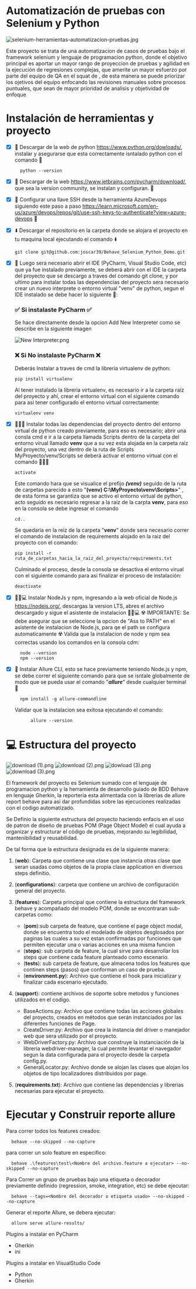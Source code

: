 # Automatización de pruebas con Selenium y Python

![selenium-herramientas-automatizacion-pruebas.jpg](selenium-herramientas-automatizacion-pruebas.jpg)

Este proyecto se trata de una automatizacion de casos de pruebas bajo el framework selenium y lenguaje de programacion python, donde el objetivo principal es aportar un mayor rango de proyeccion de pruebas y agilidad en la ejecución de regresiones complejas, que amerite un mayor esfuerzo por parte del equipo de QA en el squat de , de esta manera se puede priorizar los ojetivos del equipo enfocando las revisiones manuales sobre procesos puntuales, que sean de mayor prioridad de analisis y objetividad de enfoque


# Instalación de herramientas y proyecto

- [X] 🐍 Descargar de la web de python https://www.python.org/dowloads/, instalar y asegurarse que esta correctamente isntalado python con el comando 🐍
    
        python --version

- [X] 🤖 Descargar de la web https://www.jetbrains.com/pycharm/download/, que sea la version community, se instalan y configuran. 🤖
- [X] 🔑 Configurar una llave SSH desde la herramienta AzureDevops siguiendo este paso a paso https://learn.microsoft.com/en-us/azure/devops/repos/git/use-ssh-keys-to-authenticate?view=azure-devops 🔑
- [X] ⬇️ Descargar el repositorio en la carpeta donde se alojara el proyecto en tu maquina local ejecutando el comando ⬇️

      git clone git@github.com:joscar39/Behave_Selenium_Python_Demo.git

- [X] 🔧 Luego sera necesario abrir el IDE (PyCharm, Visual Studio Code, etc) que ya fue instalado previamente, se deberá abrir con el IDE la carpeta del proyecto que se descargo a traves del comando git clone, y por ultimo para instalar todas las dependencias del proyecto sera necesario crear un nuevo interprete o entorno virtual "venv" de python, segun el IDE instalado se debe hacer lo siguiente 🔧: 
  ### ✅ Si instalaste PyCharm ✅
  Se hace directamente desde la opcion Add New Interpreter como se describe en la siguiente imagen

  ![New Interpreter.png](New%20Interpreter.png)

  ### ❌ Si No instalaste PyCharm ❌
  
  Deberás Instalar a traves de cmd la libreria virtualenv de python:
  
      pip install virtualenv

  Al tener instalado la libreria virtualenv, es necesario ir a la carpeta raíz del proyecto y ahí, crear el entorno virtual con el siguiente comando para asi tener configurado el entorno virtual correctamente:

      virtualenv venv
  
- [X] 👨🏻‍💻 Instalar todas las dependencias del proyecto dentro del entorno virtual de python creado previamente, para eso es necesario; abrir una consla cmd e ir a la carpeta llamada Scripts dentro de la carpeta del entorno virual llamado ****venv**** que a su vez esta alojada en la carpeta raiz del proyecto, una vez dentro de la ruta de Scripts MyProyecto/venv/Scripts se deberá activar el entorno virtual con el comando 👨🏻‍💻

      activate

  Este comando hara que se visualice el prefijo ***(venv)*** seguido de la ruta de carpetas parecido a esto "****(venv) C:\MyProyecto\venv\Scripts>****" , de esta forma se garantiza que se activo el entorno virtual de python, acto seguido es necesario regresar a la raiz de la carpta ****venv****, para eso en la consola se debe ingresar el comando

      cd..

  Se quedaria en la reiz de la carpeta "****venv****" donde sera necesario correr el comando de instalacion de requirements alojado en la raiz del proyecto con el comando:

      pip install -r ruta_de_carpetas_hacia_la_raiz_del_proyecto/requirements.txt

  Culminado el proceso, desde la consola se desactiva el entorno virual con el siguiente comando para asi finalizar el proceso de instalación:

      deactivate

- [X] 👨🏻💻 Instalar NodeJs y npm, ingresando a la web oficial de Node.js https://nodejs.org/, descargas la version LTS, abres el archivo descargado y sigue el asistente de instalacion 👨🏻💻 ☢️ IMPORTANTE: Se debe asegurar que se seleccione la opcion de "Ass to PATH" en el asistente de instalacion de Node.js, para  qe el path se configura automaticamente ☢️ Valida  que la instalacion de node y npm sea correctas usando los comandos en la consola cdm:

        node --version
        npm --version

- [X] 🚀 Instalar Allure CLI, esto se hace previamente teniendo Node.js y npm, se debe correr el siguiente comando para que se isntale globalmente de modo que se pueda usar el comando "***allure***"
 desde cualquier terminal 🚀

        npm install -g allure-commandline

    Validar que la instalacion sea exitosa ejecutando el comando:

            allure --version

# 💻 Estructura del proyecto

![download (1).png](download%20%281%29.png)
![download (2).png](download%20%282%29.png)
![dowload (3).png](dowload%20%283%29.png)
![download (3).png](download%20%283%29.png)

El framework del proyecto es Selenium sumado con el lenguaje de programacion python y la herramienta de desarrollo guiado de BDD Behave en lenguaje Gherkin, la reporteria esta alimentada con la librerias de allure report behave para asi dar profundidas sobre las ejecuciones realizadas con el codigo automatizado.

Se Definio la siguiente estructura del proyecto haciendo enfacis en el uso de patron de diseño de pruebas POM (Page Object Model) el cual ayuda a organizar y estructurar el código de pruebas, mejorando su legibilidad, mantenibilidad y reusabilidad.

De tal forma que la estructura designada es de la siguiente manera:
1. (****web****): Carpeta que contiene una clase que instancia otras clase que seran usadas como objetos de la propia clase application en diversos steps definitio.


2. (**configurations**): carpeta que contiene un archivo de configuración general del proyecto.


3. (**features**): Carpeta principal que contiene la estructura del framework behave y acompañado del modelo POM, donde se encontraran sub-carpetas como:
   - (**pom**):sub carpeta de feature, que contiene el page object modal, donde se encuentra todo el modelado de objetos desglosados por paginas las cuales a su vez estan confirmadas por funciones que permiten ejecutar una o varias acciones en una misma funcion
   - (**steps**): sub carpeta de feature, la cual sirve para desarrollar los steps que contiene cada feature planteado como escenario.
   - (**tests**): sub carpeta de feature, que almacena todos los features que continen steps (pasos) que conforman un caso de prueba.            
   - (**environment.py**): Archivo que contiene el hook para inicializar y finalizar cada escenario ejecutado.
 
4. (**support**): contiene archivos de soporte sobre metodos y funciones utilizados en el codigo.     
   - BaseActions.py: Archivo que contiene todas las acciones globales del proyecto, creados en métodos que serán instanciados por las diferentes funciones de Page.    
   - CreateDriver.py: Archivo que crea la instancia del driver o manejador web que sera utilizado por el proyecto.
   - WebDriverFactory.py: Archivo que construye la instanciación de la libreria webdriver-manager, la cual permite levantar el navegador segun la data configurada para el proyecto desde la carpeta config.py.
   - GeneralLocator.py: Archivo donde se alojan las clases que alojan los objetos de tipo localizadores distribuidos por page.
5. (**requirements.txt**): Archivo que contiene las dependencias y librerias necesarias para ejecutar el proyecto.


# Ejecutar y Construir reporte allure

Para correr todos los features creados:

      behave --no-skipped --no-capture

para correr un solo feature en especifico:

      behave .\features\test\<Nombre del archivo.feature a ejecutar> --no-skipped --no-capture

Para Correr un grupo de pruebas bajo una etiqueta o decorador previamente definido (regression, smoke, integration, etc) se debe ejecutar:

      behave --tags=<Nombre del decorador o etiqueta usado> --no-skipped --no-capture

Generar el reporte Allure, se debera ejecutar:

      allure serve allure-results/

Plugins a instalar en PyCharm

  - Gherkin
  - ini

Plugins a instalar en VisualStudio Code

  - Python
  - Gherkin

